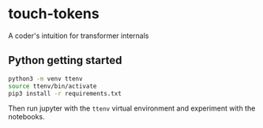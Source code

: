 # touch-tokens
A coder's intuition for transformer internals


## Python getting started

```bash
python3 -m venv ttenv
source ttenv/bin/activate
pip3 install -r requirements.txt
```

Then run jupyter with the `ttenv` virtual environment and experiment with the notebooks.